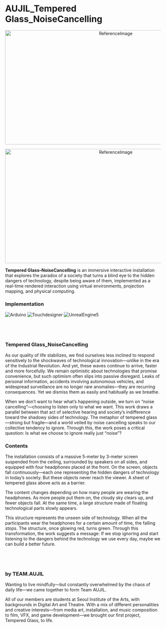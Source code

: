 # AUJIL_Tempered Glass_NoiseCancelling
<p align="center"><img id="img01" src="https://user-images.githubusercontent.com/83487028/187818910-06db9ec6-8bce-4bfb-887f-6429602ce8b9.jpeg" width="700px" height="370px" title="50px" alt="ReferenceImage"></img></p>

<p align="center"><img id="img01" src="https://github.com/user-attachments/assets/27d55160-f993-4e87-add7-a3dff5ffcb91.jpeg" width="700px" height="370px" title="50px" alt="ReferenceImage"></img></p>

**Tempered Glass–NoiseCancelling** is an immersive interactive installation that explores the paradox of a society that turns a blind eye to the hidden dangers of technology, despite being aware of them, implemented as a real-time rendered interaction using virtual environments, projection mapping, and physical computing.

### Implementation
![Arduino](https://img.shields.io/badge/Arduino-00979D?style=flat-square&logo=Arduino&logoColor=black)
![Touchdesigner](https://img.shields.io/badge/Touchdesigner-000000?style=flat-square&logo=Touchdesigner&logoColor=black)
![UnrealEngine5](https://img.shields.io/badge/unrealengine-0E1128?style=flat-square&logo=unrealengine&logoColor=black)

## <br />

### Tempered Glass_NoiseCancelling
As our quality of life stabilizes, we find ourselves less inclined to respond sensitively to the shockwaves of technological innovation—unlike in the era of the Industrial Revolution. And yet, these waves continue to arrive, faster and more forcefully. We remain optimistic about technologies that promise convenience, but such optimism often slips into passive disregard. Leaks of personal information, accidents involving autonomous vehicles, and widespread surveillance are no longer rare anomalies—they are recurring consequences. Yet we dismiss them as easily and habitually as we breathe.

When we don’t want to hear what’s happening outside, we turn on “noise cancelling”—choosing to listen only to what we want. This work draws a parallel between that act of selective hearing and society’s indifference toward the shadowy sides of technology. The metaphor of tempered glass—strong but fragile—and a world veiled by noise cancelling speaks to our collective tendency to ignore. Through this, the work poses a critical question: Is what we choose to ignore really just “noise”?</p>

### Contents
The installation consists of a massive 5-meter by 3-meter screen suspended from the ceiling, surrounded by speakers on all sides, and equipped with four headphones placed at the front.
On the screen, objects fall continuously—each one representing the hidden dangers of technology in today’s society. But these objects never reach the viewer. A sheet of tempered glass above acts as a barrier.

The content changes depending on how many people are wearing the headphones. As more people put them on, the cloudy sky clears up, and fewer objects fall. At the same time, a large structure made of floating technological parts slowly appears.

This structure represents the unseen side of technology. When all the participants wear the headphones for a certain amount of time, the falling stops. The structure, once glowing red, turns green. Through this transformation, the work suggests a message:
If we stop ignoring and start listening to the dangers behind the technology we use every day, maybe we can build a better future.

## <br />

### by TEAM.AUJIL
Wanting to live mindfully—but constantly overwhelmed by the chaos of daily life—we came together to form Team AUJIL.

All of our members are students at Seoul Institute of the Arts, with backgrounds in Digital Art and Theatre. With a mix of different personalities and creative interests—from media art, installation, and music composition to film, VFX, and game development—we brought our first project, Tempered Glass, to life.
